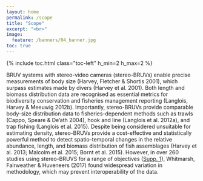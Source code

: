 ```yaml
---
layout: home
permalink: /scope
title: "Scope"
excerpt: "<br>"
image:
  feature: /banners/04_banner.jpg
toc: true
---
```

{% include toc.html class="toc-left" h_min=2 h_max=2 %} 

BRUV systems with stereo-video cameras (stereo-BRUVs) enable precise measurements of body size (Harvey, Fletcher & Shortis 2001), which surpass estimates made by divers (Harvey et al. 2001). Both length and biomass distribution data are recognised as essential metrics for biodiversity conservation and fisheries management reporting (Langlois, Harvey & Meeuwig 2012b). Importantly, stereo-BRUVs provide comparable body-size distribution data to fisheries-dependent methods such as trawls (Cappo, Speare & De’ath 2004), hook and line (Langlois et al. 2012a), and trap fishing (Langlois et al. 2015). Despite being considered unsuitable for estimating density, stereo-BRUVs provide a cost-effective and statistically powerful method to detect spatio-temporal changes in the relative abundance, length, and biomass distribution of fish assemblages (Harvey et al. 2013; Malcolm et al. 2015; Bornt et al. 2015). However, in over 260 studies using stereo-BRUVS for a range of objectives ([Supp. 1](https://benthic-bruvs-field-manual.github.io/files/Supp.%201_%20BRUV%20studies%20by%20topic%20_NESP%20format.pdf)), Whitmarsh, Fairweather & Huveneers (2017) found widespread variation in methodology, which may prevent interoperability of the data. 